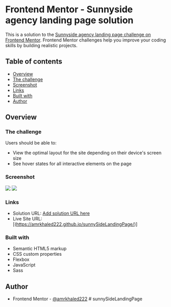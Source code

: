# Frontend Mentor - Sunnyside agency landing page solution

This is a solution to the [Sunnyside agency landing page challenge on Frontend Mentor](https://www.frontendmentor.io/challenges/sunnyside-agency-landing-page-7yVs3B6ef). Frontend Mentor challenges help you improve your coding skills by building realistic projects.

## Table of contents

- [Overview](#overview)
- [The challenge](#the-challenge)
- [Screenshot](#screenshot)
- [Links](#links)
- [Built with](#built-with)
- [Author](#author)

## Overview

### The challenge

Users should be able to:

- View the optimal layout for the site depending on their device's screen size
- See hover states for all interactive elements on the page

### Screenshot

![](./desktopDesign.png.jpg)
![](./mobileDesign.png.png.jpg)

### Links

- Solution URL: [Add solution URL here](https://your-solution-url.com)
- Live Site URL: [(https://amrkhaled222.github.io/sunnySideLandingPage/)]

### Built with

- Semantic HTML5 markup
- CSS custom properties
- Flexbox
- JavaScript
- Sass

## Author

- Frontend Mentor - [@amrkhaled222](https://www.frontendmentor.io/profile/amrkhaled222)
#   s u n n y S i d e L a n d i n g P a g e 
 
 
